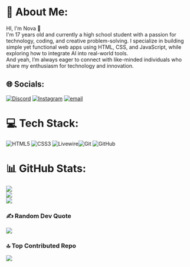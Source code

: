 # 💫 About Me:
HI, I'm Nova 👋  <br>I'm 17 years old and currently a high school student with a passion for technology, coding, and creative problem-solving. I specialize in building simple yet functional web apps using HTML, CSS, and JavaScript, while exploring how to integrate AI into real-world tools. <br> And yeah, I’m always eager to connect with like-minded individuals who share my enthusiasm for technology and innovation.<br>


## 🌐 Socials:
[![Discord](https://img.shields.io/badge/Discord-%237289DA.svg?logo=discord&logoColor=white)](https://discord.gg/https://discord.gg/XFyynr8H) [![Instagram](https://img.shields.io/badge/Instagram-%23E4405F.svg?logo=Instagram&logoColor=white)](https://instagram.com/novarill) [![email](https://img.shields.io/badge/Email-D14836?logo=gmail&logoColor=white)](mailto:mnovarahman505@gmail.com) 

# 💻 Tech Stack:
![HTML5](https://img.shields.io/badge/html5-%23E34F26.svg?style=flat-square&logo=html5&logoColor=white) ![CSS3](https://img.shields.io/badge/css3-%231572B6.svg?style=flat-square&logo=css3&logoColor=white) ![Livewire](https://img.shields.io/badge/livewire-%234e56a6.svg?style=flat-square&logo=livewire&logoColor=white)![Git](https://img.shields.io/badge/git-%23F05033.svg?style=flat-square&logo=git&logoColor=white) ![GitHub](https://img.shields.io/badge/github-%23121011.svg?style=flat-square&logo=github&logoColor=white)
# 📊 GitHub Stats:
![](https://github-readme-stats.vercel.app/api?username=ItsShinsei&theme=catppuccin_mocha&hide_border=false&include_all_commits=true&count_private=true)<br/>
![](https://nirzak-streak-stats.vercel.app/?user=ItsShinsei&theme=catppuccin_mocha&hide_border=false)<br/>
![](https://github-readme-stats.vercel.app/api/top-langs/?username=ItsShinsei&theme=catppuccin_mocha&hide_border=false&include_all_commits=true&count_private=true&layout=compact)

### ✍️ Random Dev Quote
![](https://quotes-github-readme.vercel.app/api?type=horizontal&theme=dark)

### 🔝 Top Contributed Repo
![](https://github-contributor-stats.vercel.app/api?username=ItsShinsei&limit=5&theme=dark&combine_all_yearly_contributions=true)

